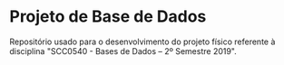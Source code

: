 # Projeto de Base de Dados

Repositório usado para o desenvolvimento do projeto físico referente à disciplina "SCC0540 - Bases de Dados – 2º Semestre 2019".
